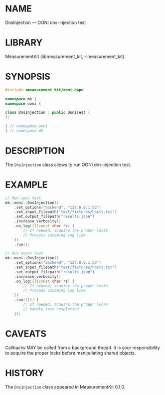 # NAME
DnsInjection &mdash; OONI dns-injection test

# LIBRARY
MeasurementKit (libmeasurement_kit, -lmeasurement_kit).

# SYNOPSIS
```C++
#include <measurement_kit/ooni.hpp>

namespace mk {
namespace ooni {

class DnsInjection : public OoniTest {
};

} // namespace ooni
} // namespace mk
```

# DESCRIPTION

The `DnsInjection` class allows to run OONI dns-injection test.

# EXAMPLE

```C++
// Run sync test
mk::ooni::DnsInjection()
    .set_options("backend", "127.0.0.1:53")
    .set_input_filepath("test/fixtures/hosts.txt")
    .set_output_filepath("results.json")
    .increase_verbosity()
    .on_log([](const char *s) {
        // If needed, acquire the proper locks
        // Process incoming log line
    })
    .run();

// Run async test
mk::ooni::DnsInjection()
    .set_options("backend", "127.0.0.1:53")
    .set_input_filepath("test/fixtures/hosts.txt")
    .set_output_filepath("results.json")
    .increase_verbosity()
    .on_log([](const char *s) {
        // If needed, acquire the proper locks
        // Process incoming log line
    })
    .run([]() {
        // If needed, acquire the proper locks
        // Handle test completion
    });

```

# CAVEATS

Callbacks MAY be called from a background thread. It is your responsibility
to acquire the proper locks before manipulating shared objects.

# HISTORY

The `DnsInjection` class appeared in MeasurementKit 0.1.0.
